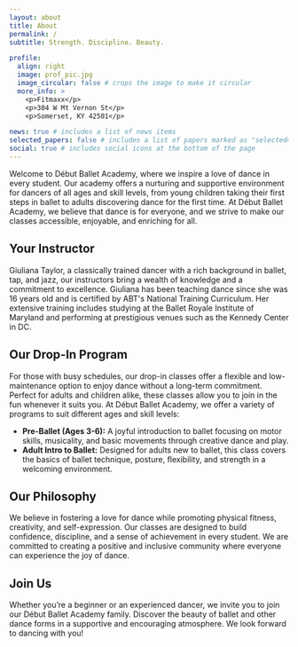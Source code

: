 ```yaml
---
layout: about
title: About
permalink: /
subtitle: Strength. Discipline. Beauty.

profile:
  align: right
  image: prof_pic.jpg
  image_circular: false # crops the image to make it circular
  more_info: >
    <p>Fitmaxx</p>
    <p>304 W Mt Vernon St</p>
    <p>Somerset, KY 42501</p>

news: true # includes a list of news items
selected_papers: false # includes a list of papers marked as "selected={true}"
social: true # includes social icons at the bottom of the page
---
```


Welcome to Début Ballet Academy, where we inspire a love of dance in every student. Our academy offers a nurturing and supportive environment for dancers of all ages and skill levels, from young children taking their first steps in ballet to adults discovering dance for the first time. At Début Ballet Academy, we believe that dance is for everyone, and we strive to make our classes accessible, enjoyable, and enriching for all.

## Your Instructor
Giuliana Taylor, a classically trained dancer with a rich background in ballet, tap, and jazz, our instructors bring a wealth of knowledge and a commitment to excellence. Giuliana has been teaching dance since she was 16 years old and is certified by ABT's National Training Curriculum. Her extensive training includes studying at the Ballet Royale Institute of Maryland and performing at prestigious venues such as the Kennedy Center in DC.

## Our Drop-In Program
For those with busy schedules, our drop-in classes offer a flexible and low-maintenance option to enjoy dance without a long-term commitment. Perfect for adults and children alike, these classes allow you to join in the fun whenever it suits you.
At Début Ballet Academy, we offer a variety of programs to suit different ages and skill levels:

- **Pre-Ballet (Ages 3-6):** A joyful introduction to ballet focusing on motor skills, musicality, and basic movements through creative dance and play.
- **Adult Intro to Ballet:** Designed for adults new to ballet, this class covers the basics of ballet technique, posture, flexibility, and strength in a welcoming environment.

## Our Philosophy
We believe in fostering a love for dance while promoting physical fitness, creativity, and self-expression. Our classes are designed to build confidence, discipline, and a sense of achievement in every student. We are committed to creating a positive and inclusive community where everyone can experience the joy of dance.

## Join Us
Whether you’re a beginner or an experienced dancer, we invite you to join our Début Ballet Academy family. Discover the beauty of ballet and other dance forms in a supportive and encouraging atmosphere. We look forward to dancing with you!
